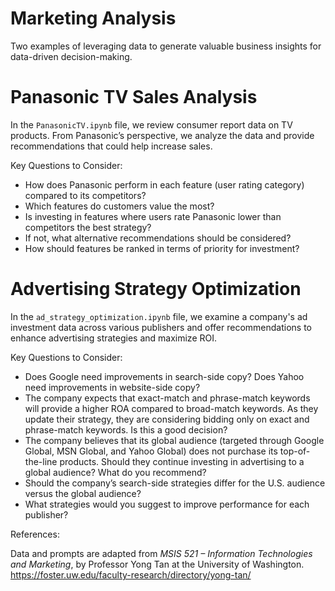 # Marketing Analysis

Two examples of leveraging data to generate valuable business insights for data-driven decision-making.

# Panasonic TV Sales Analysis

In the `PanasonicTV.ipynb` file, we review consumer report data on TV products. From Panasonic’s perspective, we analyze the data and provide recommendations that could help increase sales.

Key Questions to Consider:

- How does Panasonic perform in each feature (user rating category) compared to its competitors?
- Which features do customers value the most?
- Is investing in features where users rate Panasonic lower than competitors the best strategy?
- If not, what alternative recommendations should be considered?
- How should features be ranked in terms of priority for investment?

# Advertising Strategy Optimization

In the `ad_strategy_optimization.ipynb` file, we examine a company's ad investment data across various publishers and offer recommendations to enhance advertising strategies and maximize ROI.

Key Questions to Consider:

- Does Google need improvements in search-side copy? Does Yahoo need improvements in website-side copy?
- The company expects that exact-match and phrase-match keywords will provide a higher ROA compared to broad-match keywords. As they update their strategy, they are considering bidding only on exact and phrase-match keywords. Is this a good decision?
- The company believes that its global audience (targeted through Google Global, MSN Global, and Yahoo Global) does not purchase its top-of-the-line products. Should they continue investing in advertising to a global audience? What do you recommend?
- Should the company’s search-side strategies differ for the U.S. audience versus the global audience?
- What strategies would you suggest to improve performance for each publisher?

References:

Data and prompts are adapted from *MSIS 521 – Information Technologies and Marketing*, by Professor Yong Tan at the University of Washington. https://foster.uw.edu/faculty-research/directory/yong-tan/
